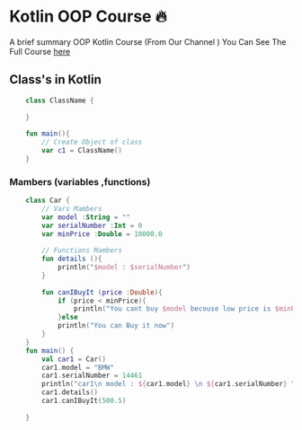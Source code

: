 # Kotlin OOP Course 🔥

A brief summary OOP Kotlin Course (From Our Channel )
You Can See The Full Course [here]()

## Class's in Kotlin

```kotlin
    class ClassName {
    
    }
    
    fun main(){
        // Create Object of class
        var c1 = ClassName()
    }
```

### Mambers (variables ,functions)

```kotlin
    class Car {
        // Vars Mambers
        var model :String = ""
        var serialNumber :Int = 0
        var minPrice :Double = 10000.0
    
        // Functions Mambers
        fun details (){
            println("$model : $serialNumber")
        }
    
        fun canIBuyIt (price :Double){
            if (price < minPrice){
                println("You cant buy $model becouse low price is $minPrice")
            }else
            println("You can Buy it now")
        }
    }
    fun main() {
        val car1 = Car()
        car1.model = "BMW"
        car1.serialNumber = 14461
        println("car1\n model : ${car1.model} \n ${car1.serialNumber} ")
        car1.details()
        car1.canIBuyIt(500.5)
    
    }
```